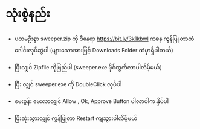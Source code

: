 # သုံးစွဲနည်း

- ပထမဦးစွာ sweeper.zip ကို ဒီနေရာ https://bit.ly/3k1kbwl ကနေ ကွန်ပြူတာထဲ ဒေါင်းလုပ်ဆွဲပါ (များသောအားဖြင့် Downloads Folder ထဲမှာရှိပါတယ်)

- ပြီးလျှင် Zipfile ကိုဖြည်ပါ (sweeper.exe ဖိုင်ထွက်လာပါလိမ့်မယ်)

- ပြီး လျှင် sweeper.exe ကို DoubleClick လုပ်ပါ

- မေးခွန်း မေးလာလျှင် Allow , Ok, Approve Button ပါလာပါက နှိပ်ပါ

- ပြီးဆုံးသွားလျှင် ကွန်ပြုတာ Restart ကျသွားပါလိမ့်မယ်
